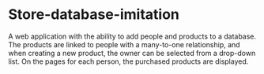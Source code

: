 # Store-database-imitation
A web application with the ability to add people and products to a database.
The products are linked to people with a many-to-one relationship, and when 
creating a new product, the owner can be selected from a drop-down list. 
On the pages for each person, the purchased products are displayed.
